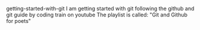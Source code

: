 getting-started-with-git
I am getting started with git following the github and git guide by coding train on youtube
The playlist is called: "Git and Github for poets"

